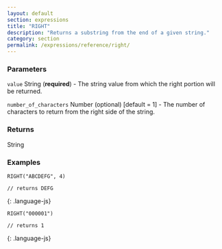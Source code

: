 ```yaml
---
layout: default
section: expressions
title: "RIGHT"
description: "Returns a substring from the end of a given string."
category: section
permalink: /expressions/reference/right/
---
```


### Parameters

`value` String (__required__) - The string value from which the right portion will be returned.

`number_of_characters` Number (optional)  [default = 1] - The number of characters to return from the right side of the string.

### Returns

String

### Examples

~~~
RIGHT("ABCDEFG", 4)

// returns DEFG
~~~
{: .language-js}


~~~
RIGHT("000001")

// returns 1
~~~
{: .language-js}